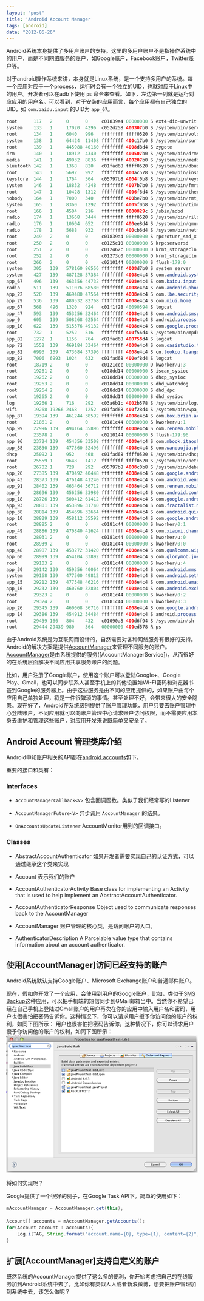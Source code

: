 ```yaml
---
layout: "post"
title: 'Android Account Manager'
tags: [android]
date: "2012-06-26"
---
```


Android系统本身提供了多用户账户的支持。这里的多用户账户不是指操作系统中的用户，而是不同网络服务的账户，如Google账户，Facebook账户，Twitter账户等。

对于android操作系统来讲，本身就是Linux系统，是一个支持多用户的系统。每一个应用对应于一个process，运行时会有一个独立的UID，也就对应于Linux中的用户。开发者可以在adb下使用 `ps` 命令来查看。如下，左边第一列就是运行对应应用的用户名。可以看到，对于安装的应用而言，每个应用都有自己独立的UID，如 `com.baidu.input` 的UID为 `app_67`。

```java
root      117   2     0      0     c01839a4 00000000 S ext4-dio-unwrit
system    133   1     17020  4296  c052d258 400307b0 S /system/bin/servicemanager
root      134   1     6040   996   ffffffff ffff0520 S /system/bin/vold
system    138   1     64424  11408 ffffffff 400c17b0 S /system/bin/surfaceflinger
root      139   1     445988 40160 ffffffff 4008d8d4 S zygote
drm       140   1     18912  4340  ffffffff 400507b0 S /system/bin/drmserver
media     141   1     49032  8836  ffffffff 400207b0 S /system/bin/mediaserver
bluetooth 142   1     1368   820   c01fad68 ffff0520 S /system/bin/dbus-daemon
root      143   1     5692   992   ffffffff 400ac578 S /system/bin/installd
keystore  144   1     1764   564   c05797b8 4004f0b8 S /system/bin/keystore
system    146   1     18832  4248  ffffffff 4007b7b0 S /system/bin/fmradioserver
root      147   1     10428  1312  ffffffff 4006f6d4 S /system/bin/thermald
nobody    164   1     7000   340   ffffffff 400be7b0 S /system/bin/rmt_storage
system    165   1     8360   1292  ffffffff 4005f0b8 S /system/bin/time_daemon
root      166   1     4504   216   ffffffff 0000829c S /sbin/adbd
radio     174   1     13668  3444  ffffffff ffff0520 S /system/bin/rild
radio     176   1     10604  652   ffffffff 400ee8d4 S /system/bin/qmuxd
radio     178   1     5688   932   ffffffff 400cb6d4 S /system/bin/netmgrd
root      249   2     0      0     c01839a4 00000000 S rpcrotuer_smd_x
root      250   2     0      0     c0125c10 00000000 S krpcserversd
root      251   2     0      0     c012462c 00000000 D krmt_storagecln
root      252   2     0      0     c01273c0 00000000 D krmt_storagecln
root      266   2     0      0     c0210144 00000000 S flush-179:0
system    305   139   578160 86556 ffffffff 4008d7b0 S system_server
system    427   139   487128 57384 ffffffff 4008e4c4 S com.android.systemui
app_67    496   139   463356 44732 ffffffff 4008e4c4 S com.baidu.input
radio     511   139   511076 68580 ffffffff 4008e4c4 S com.android.phone
app_22    520   139   469480 47564 ffffffff 4008e4c4 S com.lbe.security.miui
app_29    536   139   480532 82768 ffffffff 4008e4c4 S com.miui.home
app_67    568   496   1320   924   c01f1f28 40090594 S logcat
app_47    593   139   453256 32464 ffffffff 4008e4c4 S com.android.smspush
app_0     605   139   508268 62564 ffffffff 4008e4c4 S android.process.acore
app_10    622   139   515376 49132 ffffffff 4008e4c4 S com.google.process.gapps
root      732   1     5252   516   ffffffff 400f56d4 S /system/bin/mpdecision
app_82    1272  1     1156   764   c01fad68 400758d4 S logcat
app_72    1552  139   469184 33464 ffffffff 4008e4c4 S com.oasistudio.tk
app_82    6993  139   473684 37396 ffffffff 4008e4c4 S cn.lookoo.tuangou
app_82    7006  6993  1024   632   c01fad68 400ef8d4 S logcat
root      18719 2     0      0     c0121ccc 00000000 D kworker/u:3
root      19261 2     0      0     c018dd14 00000000 S iscan_sysioc
root      19262 2     0      0     c018dd14 00000000 S dhcp_sysioc
root      19263 2     0      0     c018dd14 00000000 S dhd_watchdog
root      19264 2     0      0     c018dd14 00000000 S dhd_dpc
root      19265 2     0      0     c018dd14 00000000 S dhd_sysioc
log       19266 1     716    292   c03a6b1c 4002b578 S /system/bin/logwrapper
wifi      19268 19266 2468   1252  c01fad68 400f28d4 S /system/bin/wpa_supplicant
app_87    19394 139   461244 38592 ffffffff 4008e4c4 S com.box.brian.activity
root      21861 2     0      0     c0181c44 00000000 S kworker/u:1
app_99    22996 139   494164 35896 ffffffff 4008e4c4 S com.renren.mobile.chat:sixinpush
root      23578 2     0      0     c0210144 00000000 S flush-179:96
app_96    23724 139   454356 33508 ffffffff 4008e4c4 S com.mbook.itaoshu
app_88    23830 139   477360 52496 ffffffff 4008e4c4 S com.wandoujia.phoenix2
dhcp      25092 1     952    468   c01fad68 ffff0520 S /system/bin/dhcpcd
root      25559 1     9648   1412  ffffffff ffff0520 S /system/bin/netd
root      26702 1     728    292   c05797b8 4008c0b8 S /system/bin/debuggerd
app_26    27385 139   470492 40448 ffffffff 4008e4c4 S com.google.android.apps.maps:NetworkLocationService
app_43    28373 139   476148 41240 ffffffff 4008e4c4 S com.android.vending
app_91    28402 139   463464 36712 ffffffff 4008e4c4 S com.renren.mobile.android
app_0     28696 139   456256 33980 ffffffff 4008e4c4 S com.android.contacts
app_18    28726 139   500412 61412 ffffffff 4008e4c4 S com.google.android.gm
app_93    28801 139   453896 31740 ffffffff 4008e4c4 S com.fractalist.MobileAcceleration
app_38    28814 139   454696 32664 ffffffff 4008e4c4 S com.android.quicksearchbox
app_10    28829 139   458112 35592 ffffffff 4008e4c4 S com.google.android.gsf.login
root      28885 2     0      0     c0181c44 00000000 S kworker/0:1
app_49    28886 139   470840 41624 ffffffff 4008e4c4 S com.xiaomi.channel
root      28931 2     0      0     c0181c44 00000000 S kworker/u:0
root      28939 2     0      0     c0181c44 00000000 S kworker/0:0
app_48    28987 139   453272 31420 ffffffff 4008e4c4 S com.qualcomm.wiper
app_60    28999 139   454104 33892 ffffffff 4008e4c4 S com.glorymob.joymax.view
root      29103 2     0      0     c0181c44 00000000 S kworker/u:4
app_30    29142 139   459356 40064 ffffffff 4008e4c4 S com.android.mms
system    29168 139   477500 49812 ffffffff 4008e4c4 S com.android.settings
app_15    29212 139   477548 46216 ffffffff 4008e4c4 S com.android.email
app_16    29232 139   460760 32804 ffffffff 4008e4c4 S com.android.exchange
root      29323 2     0      0     c0181c44 00000000 S kworker/0:2
root      29324 2     0      0     c0181c44 00000000 S kworker/0:3
app_26    29345 139   460068 36716 ffffffff 4008e4c4 S com.google.android.apps.maps
app_14    29386 139   454912 34484 ffffffff 4008e4c4 S android.process.media
root      29439 166   804    432   c01090a8 400d6f94 S /system/bin/sh
root      29444 29439 980    364   00000000 400ed578 R ps
```

由于Android系统是为互联网而设计的，自然需要对各种网络服务有很好的支持。Android的解决方案是提供[AccountManager](http://developer.android.com/reference/android/accounts/AccountManager.html)来管理不同服务的账户。[AccountManager](http://developer.android.com/reference/android/accounts/AccountManager.html)是由系统提供的服务([AccountManagerService])，从而很好的在系统层面解决不同应用共享服务账户的问题。

比如，用户注册了Google账户，使用这个账户可以登陆Google+、Google Play、Gmail，也可以同步联系人甚至手机上的其他设置如WI-FI密码和浏览器书签到Google的服务器上。由于这些服务是由不同的应用提供的，如果账户由每个应用自己单独处理，将是一件很繁琐的事情。甚至处理不好，会带来很大的安全隐患。现在好了，Android在系统级别提供了账户管理功能，用户只要去账户管理中心登陆账户，不同应用就可以向账户管理中心请求账户访问权限，而不需要应用本身去维护和管理这些账户，对应用开发来说既简单又安全了。

## Android Account 管理类库介绍

Android中和账户相关的API都在[android.accounts](http://developer.android.com/reference/android/accounts/package-summary.html)包下。

重要的接口和类有：

### Interfaces

- `AccountManagerCallback<V>` 包含回调函数。类似于我们经常写的Listener

- `AccountManagerFuture<V>` 异步调用 `AccountManager` 的结果。

- `OnAccountsUpdateListener` AccountMonitor用到的回调接口。

### Classes

- AbstractAccountAuthenticator 如果开发者需要实现自己的认证方式，可以通过继承这个类来实现

- Account 表示我们的账户

- AccountAuthenticatorActivity Base class for implementing an Activity that is used to help implement an AbstractAccountAuthenticator.

- AccountAuthenticatorResponse Object used to communicate responses back to the AccountManager

- AccountManager 账户管理的核心类，是访问账户的入口。

- AuthenticatorDescription A Parcelable value type that contains information about an account authenticator.

## 使用[AccountManager]访问已经支持的账户

Android系统默认支持Google账户、Microsoft Exchange账户和普通邮件账户。

现在，假如你开发了一个应用，会使用到用户的Google账户，比如，类似于[SMS Backup](https://play.google.com/store/apps/details?id=com.zegoggles.smssync&hl=en)这种应用，可以把手机端的短信同步到GMail邮箱当中。当然你不希望已经在自己手机上登陆过Gmail账户的用户再次在你的应用中输入用户名和密码，用户也很害怕把密码告诉你。这种情况下，你可以请求用户授予你访问他的账户的权利，如同下图所示：
用户也很害怕把密码告诉你。这种情况下，你可以请求用户授予你访问他的账户的权利，如同下图所示：
![Request Account Access from SMS Backup](/imgs/ae6d0505e0138e239f8e7715fddf57ac.png 'Reqeust Account Access Permission')

将如何实现呢？

Google提供了一个很好的例子，在Google Task API下。简单的使用如下：

```java
mAccountManager = AccountManager.get(this);

Account[] accounts = mAccountManager.getAccounts();
for(Account account : accounts){
    Log.i(TAG, String.format("account.name={0}, type={1}, content={2}", account.name, account.type, account.describeContents()));
}
```

## 扩展[AccountManager]支持自定义的账户

既然系统的AccountManager提供了这么多的便利，你开始考虑把自己的在线服务加到Android系统中去了，比如你有类似人人或者新浪微博，想要把账户管理加到系统中去，该怎么做呢？